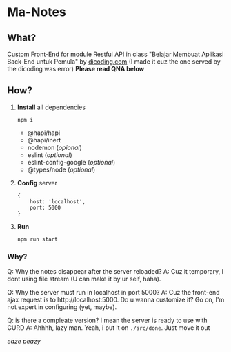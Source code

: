 # Ma-Notes

## What?
Custom Front-End for module Restful API in class "Belajar Membuat Aplikasi Back-End untuk Pemula" by [dicoding.com](https://www.dicoding.com/academies/261) (I made it cuz the one served by the dicoding was error)
**Please read QNA below**

## How?
1. **Install** all dependencies
    ```
    npm i
    ```

    * @hapi/hapi
    * @hapi/inert
    * nodemon (_opional_)
    * eslint (_optional_)
    * eslint-config-google (_optional_)
    * @types/node (_optional_)
2. **Config** server 
    ```
    {
        host: 'localhost',
        port: 5000
    }
    ```
3. **Run**
    ```
    npm run start
    ```

### Why?
Q: Why the notes disappear after the server reloaded?
A: Cuz it temporary, I dont using file stream (U can make it by ur self, haha).

Q: Why the server must run in localhost in port 5000?
A: Cuz the front-end ajax request is to http://localhost:5000. Do u wanna customize it? Go on, I'm not expert in configuring (yet, maybe).

Q: is there a compleate version? I mean the server is ready to use with CURD
A: Ahhhh, lazy man. Yeah, i put it on `./src/done`. Just move it out

_eaze peazy_
